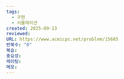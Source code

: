 ```yaml
---
tags:
  - 구현
  - 시뮬레이션
created: 2025-09-13
reviewed:
URL: https://www.acmicpc.net/problem/15685
반복수: "0"
복습:
중요성:
레이팅:
메모:
---
```

